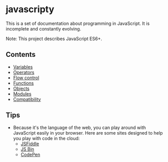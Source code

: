# javascripty

This is a set of documentation about programming in JavaScript. It is incomplete and constantly evolving.

Note: This project describes JavaScript ES6+.

## Contents

-   [Variables](variables.md)
-   [Operators](operators.md)
-   [Flow control](flowcontrol.md)
-   [Functions](functions.md)
-   [Objects](objects.md)
-   [Modules](modules.md)
-   [Compatibility](compatibility.md)

## Tips

-   Because it's the language of the web, you can play around with JavaScript easily in your browser.
    Here are some sites designed to help you play with code in the cloud:
    -   [JSFiddle](https://jsfiddle.net/)
    -   [JS Bin](http://jsbin.com)
    -   [CodePen](https://codepen.io/)
